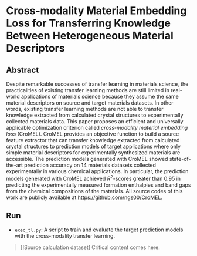 # Cross-modality Material Embedding Loss for Transferring Knowledge Between Heterogeneous Material Descriptors

## Abstract
Despite remarkable successes of transfer learning in materials science, the practicalities of existing transfer learning methods are still limited in real-world applications of materials science because they assume the same material descriptors on source and target materials datasets. In other words, existing transfer learning methods are not able to transfer knowledge extracted from calculated crystal structures to experimentally collected materials data. This paper proposes an efficient and universally applicable optimization criterion called *cross-modality material embedding loss* (CroMEL). CroMEL provides an objective function to build a source feature extractor that can transfer knowledge extracted from calculated crystal structures to prediction models of target applications where only simple material descriptors for experimentally synthesized materials are accessible. The prediction models generated with CroMEL showed state-of-the-art prediction accuracy on 14 materials datasets collected experimentally in various chemical applications. In particular, the prediction models generated with CroMEL achieved $R^2$-scores greater than 0.95 in predicting the experimentally measured formation enthalpies and band gaps from the chemical compositions of the materials. All source codes of this work are publicly available at https://github.com/ngs00/CroMEL.

## Run
- ``exec_tl.py``: A script to train and evaluate the target prediction models with the cross-modality transfer learning.

> [!Source calculation dataset]
> Critical content comes here.
